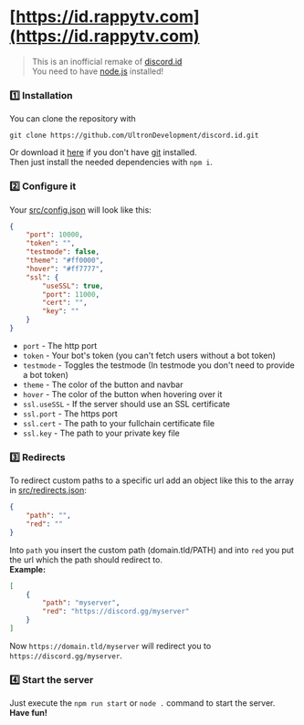 # [https://id.rappytv.com](https://id.rappytv.com)
> This is an inofficial remake of [discord.id](https://discord.id)<br>
> You need to have [node.js](https://nodejs.org) installed!

### 1️⃣ Installation
You can clone the repository with
```
git clone https://github.com/UltronDevelopment/discord.id.git
```
Or download it [here](https://github.com/UltronDevelopment/discord.id/archive/refs/heads/master.zip) if you don't have [git](https://git-scm.com/downloads) installed.<br>
Then just install the needed dependencies with `npm i`.

### 2️⃣ Configure it
Your [src/config.json](https://github.com/UltronDevelopment/discord.id/blob/master/src/config.json) will look like this:
```json
{
    "port": 10000,
    "token": "",
    "testmode": false,
    "theme": "#ff0000",
    "hover": "#ff7777",
    "ssl": {
        "useSSL": true,
        "port": 11000,
        "cert": "",
        "key": ""
    }
}
```
- `port` - The http port
- `token` - Your bot's token (you can't fetch users without a bot token)
- `testmode` - Toggles the testmode (In testmode you don't need to provide a bot token)
- `theme` - The color of the button and navbar
- `hover` - The color of the button when hovering over it
- `ssl.useSSL` - If the server should use an SSL certificate
- `ssl.port` - The https port
- `ssl.cert` - The path to your fullchain certificate file
- `ssl.key` - The path to your private key file

### 3️⃣ Redirects
To redirect custom paths to a specific url add an object like this to the array in [src/redirects.json](https://github.com/UltronDevelopment/discord.id/blob/master/src/redirects.json):
```json
{
    "path": "",
    "red": ""
}
```
Into `path` you insert the custom path (domain.tld/PATH) and into `red` you put the url which the path should redirect to.<br>
**Example:**
```json
[
    {
        "path": "myserver",
        "red": "https://discord.gg/myserver"
    }
]
```
Now `https://domain.tld/myserver` will redirect you to `https://discord.gg/myserver`.

### 4️⃣ Start the server
Just execute the `npm run start` or `node .` command to start the server.<br>
**Have fun!**
